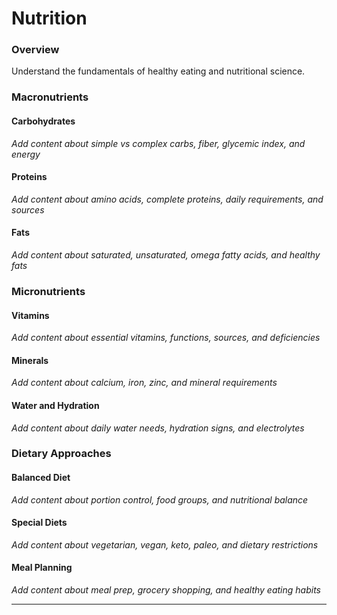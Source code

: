 # Nutrition

### Overview

Understand the fundamentals of healthy eating and nutritional science.

### Macronutrients

#### Carbohydrates
*Add content about simple vs complex carbs, fiber, glycemic index, and energy*

#### Proteins
*Add content about amino acids, complete proteins, daily requirements, and sources*

#### Fats
*Add content about saturated, unsaturated, omega fatty acids, and healthy fats*

### Micronutrients

#### Vitamins
*Add content about essential vitamins, functions, sources, and deficiencies*

#### Minerals
*Add content about calcium, iron, zinc, and mineral requirements*

#### Water and Hydration
*Add content about daily water needs, hydration signs, and electrolytes*

### Dietary Approaches

#### Balanced Diet
*Add content about portion control, food groups, and nutritional balance*

#### Special Diets
*Add content about vegetarian, vegan, keto, paleo, and dietary restrictions*

#### Meal Planning
*Add content about meal prep, grocery shopping, and healthy eating habits*

---
